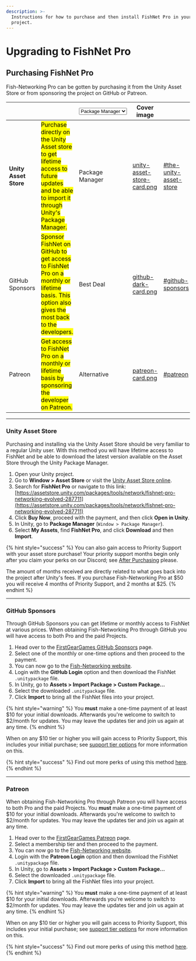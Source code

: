 ```yaml
---
description: >-
  Instructions for how to purchase and then install FishNet Pro in your Unity
  project.
---
```


# Upgrading to FishNet Pro

## Purchasing FishNet Pro

Fish-Networking Pro can be gotten by purchasing it from the Unity Asset Store or from sponsoring the project on GitHub or Patreon.

<table data-view="cards"><thead><tr><th></th><th></th><th><select><option value="BQHY5sKhAVWC" label="Package Manager" color="blue"></option><option value="EADlyuNGbN5Y" label="Best Deal" color="blue"></option><option value="dt25hDGUI3cb" label="Alternative" color="blue"></option></select></th><th data-hidden data-card-cover data-type="image">Cover image</th><th data-hidden data-card-target data-type="content-ref"></th></tr></thead><tbody><tr><td><strong>Unity Asset Store</strong></td><td><mark style="color:$info;">Purchase directly on the Unity Asset store to get lifetime access to future updates and be able to import it through Unity's Package Manager.</mark></td><td><span data-option="BQHY5sKhAVWC">Package Manager</span></td><td><a href="../../.gitbook/assets/unity-asset-store-card.png">unity-asset-store-card.png</a></td><td><a href="upgrading-to-fishnet-pro.md#the-unity-asset-store">#the-unity-asset-store</a></td></tr><tr><td>GitHub Sponsors</td><td><mark style="color:$info;">Sponsor FishNet on GitHub to get access to FishNet Pro on a monthly or lifetime basis. This option also gives the most back to the developers.</mark></td><td><span data-option="EADlyuNGbN5Y">Best Deal</span></td><td><a href="../../.gitbook/assets/github-dark-card.png">github-dark-card.png</a></td><td><a href="upgrading-to-fishnet-pro.md#github-sponsors">#github-sponsors</a></td></tr><tr><td>Patreon</td><td><mark style="color:$info;">Get access to FishNet Pro on a monthly or lifetime basis by sponsoring the developer on Patreon.</mark></td><td><span data-option="dt25hDGUI3cb">Alternative</span></td><td><a href="../../.gitbook/assets/patreon-card.png">patreon-card.png</a></td><td><a href="upgrading-to-fishnet-pro.md#patreon">#patreon</a></td></tr></tbody></table>

***

### Unity Asset Store

Purchasing and installing via the Unity Asset Store should be very familiar to a regular Unity user. With this method you will have lifetime access to FishNet and be able to download the latest version available on the Asset Store through the Unity Package Manager.

1. Open your Unity project.
2. Go to **Window > Asset Store** or visit the [Unity Asset Store online](https://assetstore.unity.com/).
3. Search for **FishNet Pro** or navigate to this link: [https://assetstore.unity.com/packages/tools/network/fishnet-pro-networking-evolved-287711](https://assetstore.unity.com/packages/tools/network/fishnet-pro-networking-evolved-287711)
4. Click **Buy Now**, proceed with the payment, and then click **Open in Unity**.
5. In Unity, go to **Package Manager** (`Window > Package Manager`).
6. Select **My Assets**, find **FishNet Pro**, and click **Download** and then **Import**.

{% hint style="success" %}
You can also gain access to Priority Support with your asset store purchase! Your priority support months begin only after you claim your perks on our Discord; see [After Purchasing](https://fish-networking.gitbook.io/docs/overview/readme/pro-projects-and-support#after-purchasing) please.

The amount of months received are directly related to what goes back into the project after Unity's fees. If you purchase Fish-Networking Pro at $50 you will receive 4 months of Priority Support, and 2 months at $25.
{% endhint %}

***

### GitHub Sponsors

Through GitHub Sponsors you can get lifetime or monthly access to FishNet at various prices. When obtaining Fish-Networking Pro through GitHub you will have access to both Pro and the paid Projects.

1. Head over to the [FirstGearGames GitHub Sponsors](https://github.com/sponsors/FirstGearGames) page.
2. Select one of the monthly or one-time options and then proceed to the payment.
3. You can now go to the [Fish-Networking website](https://www.fish-networking.com/#downloads).
4. Login with the **GitHub Login** option and then download the FishNet `.unitypackage` file.
5. In Unity, go to **Assets > Import Package > Custom Package…**
6. Select the downloaded `.unitypackage` file.
7. Click **Import** to bring all the FishNet files into your project.

{% hint style="warning" %}
You **must** make a one-time payment of at least $10 for your initial downloads. Afterwards you're welcome to switch to $2/month for updates. You may leave the updates tier and join us again at any time.
{% endhint %}

When on any $10 tier or higher you will gain access to Priority Support, this includes your initial purchase; see [support tier options](https://fish-networking.gitbook.io/docs/overview/readme/pro-projects-and-support#support-tier-options) for more information on this.

{% hint style="success" %}
Find out more perks of using this method [here](../../overview/readme/pro-projects-and-support.md#github-and-patreon-perks).
{% endhint %}

***

### Patreon

When obtaining Fish-Networking Pro through Patreon you will have access to both Pro and the paid Projects. You **must** make a one-time payment of $10 for your initial downloads. Afterwards you're welcome to switch to $2/month for updates. You may leave the updates tier and join us again at any time.&#x20;

1. Head over to the [FirstGearGames Patreon](https://app.gitbook.com/u/YSfkj2zWPbbIfmfInyrs7Ysa2DV2) page.
2. Select a membership tier and then proceed to the payment.
3. You can now go to the [Fish-Networking website](https://www.fish-networking.com/#downloads).
4. Login with the **Patreon Login** option and then download the FishNet `.unitypackage` file.
5. In Unity, go to **Assets > Import Package > Custom Package…**
6. Select the downloaded `.unitypackage` file.
7. Click **Import** to bring all the FishNet files into your project.

{% hint style="warning" %}
You **must** make a one-time payment of at least $10 for your initial downloads. Afterwards you're welcome to switch to $2/month for updates. You may leave the updates tier and join us again at any time.
{% endhint %}

When on any $10 tier or higher you will gain access to Priority Support, this includes your initial purchase; see [support tier options](https://fish-networking.gitbook.io/docs/overview/readme/pro-projects-and-support#support-tier-options) for more information on this.

{% hint style="success" %}
Find out more perks of using this method [here](../../overview/readme/pro-projects-and-support.md#github-and-patreon-perks).
{% endhint %}
